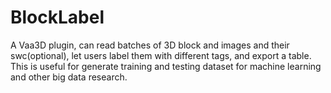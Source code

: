 # BlockLabel
A Vaa3D plugin, can read batches of 3D block and images and their swc(optional), let users label them with different tags, and export a table. This is useful for  generate training and testing dataset for machine learning and other big data research.

